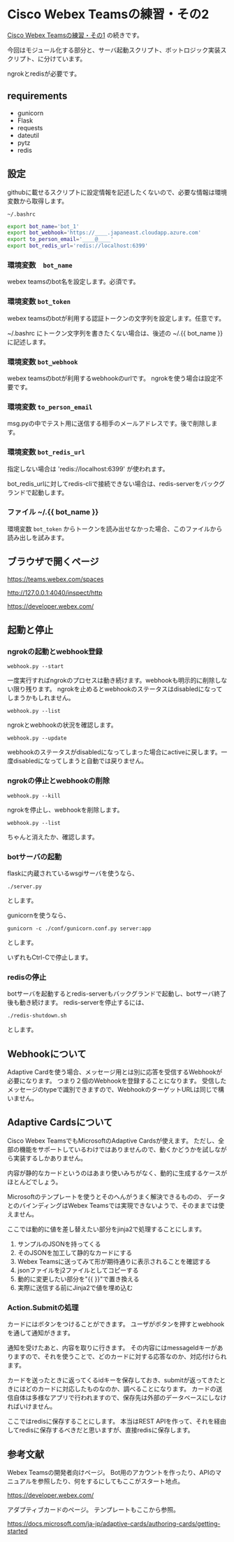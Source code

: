 <!-- markdownlint-disable MD001 MD034 -->

# Cisco Webex Teamsの練習・その2

[Cisco Webex Teamsの練習・その1](https://github.com/takamitsu-iida/webex-teams-practice-1) の続きです。

今回はモジュール化する部分と、サーバ起動スクリプト、ボットロジック実装スクリプト、に分けています。

ngrokとredisが必要です。

## requirements

- gunicorn
- Flask
- requests
- dateutil
- pytz
- redis

## 設定

githubに載せるスクリプトに設定情報を記述したくないので、必要な情報は環境変数から取得します。

`~/.bashrc`

```bash
export bot_name='bot_1'
export bot_webhook='https://____.japaneast.cloudapp.azure.com'
export to_person_email='____@____'
export bot_redis_url='redis://localhost:6399'
```

### 環境変数　`bot_name`

webex teamsのbot名を設定します。必須です。

### 環境変数 `bot_token`

webex teamsのbotが利用する認証トークンの文字列を設定します。任意です。

~/.bashrc にトークン文字列を書きたくない場合は、後述の ~/.{{ bot_name }} に記述します。

### 環境変数 `bot_webhook`

webex teamsのbotが利用するwebhookのurlです。
ngrokを使う場合は設定不要です。

### 環境変数 `to_person_email`

msg.pyの中でテスト用に送信する相手のメールアドレスです。後で削除します。

### 環境変数 `bot_redis_url`

指定しない場合は 'redis://localhost:6399' が使われます。

bot_redis_urlに対してredis-cliで接続できない場合は、redis-serverをバックグランドで起動します。

### ファイル ~/.{{ bot_name }}

環境変数 `bot_token` からトークンを読み出せなかった場合、このファイルから読み出しを試みます。

## ブラウザで開くページ

<a href="https://teams.webex.com/spaces" target="_blank">https://teams.webex.com/spaces</a>

<a href="http://127.0.0.1:4040/inspect/http" target="_blank">http://127.0.0.1:4040/inspect/http</a>

<a href="https://developer.webex.com/" target="_blank">https://developer.webex.com/</a>

## 起動と停止

### ngrokの起動とwebhook登録

`webhook.py --start`

一度実行すればngrokのプロセスは動き続けます。webhookも明示的に削除しない限り残ります。
ngrokを止めるとwebhookのステータスはdisabledになってしまうかもしれません。

`webhook.py --list`

ngrokとwebhookの状況を確認します。

`webhook.py --update`

webhookのステータスがdisabledになってしまった場合にactiveに戻します。一度disabledになってしまうと自動では戻りません。

### ngrokの停止とwebhookの削除

`webhook.py --kill`

ngrokを停止し、webhookを削除します。

`webhook.py --list`

ちゃんと消えたか、確認します。

### botサーバの起動

flaskに内蔵されているwsgiサーバを使うなら、

`./server.py`

とします。

gunicornを使うなら、

`gunicorn -c ./conf/gunicorn.conf.py server:app`

とします。

いずれもCtrl-Cで停止します。

### redisの停止

botサーバを起動するとredis-serverもバックグランドで起動し、botサーバ終了後も動き続けます。
redis-serverを停止するには、

`./redis-shutdown.sh`

とします。

## Webhookについて

Adaptive Cardを使う場合、メッセージ用とは別に応答を受信するWebhookが必要になります。
つまり２個のWebhookを登録することになります。
受信したメッセージのtypeで識別できますので、WebhookのターゲットURLは同じで構いません。

## Adaptive Cardsについて

Cisco Webex TeamsでもMicrosoftのAdaptive Cardsが使えます。
ただし、全部の機能をサポートしているわけではありませんので、動くかどうかを試しながら実装するしかありません。

内容が静的なカードというのはあまり使いみちがなく、動的に生成するケースがほとんどでしょう。

Microsoftのテンプレートを使うとそのへんがうまく解決できるものの、
データとのバインディングはWebex Teamsでは実現できないようで、そのままでは使えません。

ここでは動的に値を差し替えたい部分をjinja2で処理することにします。

1. サンプルのJSONを持ってくる
1. そのJSONを加工して静的なカードにする
1. Webex Teamsに送ってみて形が期待通りに表示されることを確認する
1. jsonファイルをj2ファイルとしてコピーする
1. 動的に変更したい部分を"{{ }}"で置き換える
1. 実際に送信する前にJinja2で値を埋め込む

### Action.Submitの処理

カードにはボタンをつけることができます。
ユーザがボタンを押すとwebhookを通して通知がきます。

通知を受けたあと、内容を取りに行きます。
その内容にはmessageIdキーがありますので、それを使うことで、どのカードに対する応答なのか、対応付けられます。

カードを送ったときに返ってくるidキーを保存しておき、submitが返ってきたときにはどのカードに対応したものなのか、調べることになります。
カードの送信自体は多様なアプリで行われますので、保存先は外部のデータベースにしなければいけません。

ここではredisに保存することにします。
本当はREST APIを作って、それを経由してredisに保存するべきだと思いますが、直接redisに保存します。

## 参考文献

Webex Teamsの開発者向けページ。
Bot用のアカウントを作ったり、APIのマニュアルを参照したり、何をするにしてもここがスタート地点。

<a href="https://developer.webex.com>" target="_blank">https://developer.webex.com/</a>

アダプティブカードのページ。
テンプレートもここから参照。

<a href="https://docs.microsoft.com/ja-jp/adaptive-cards/authoring-cards/getting-started" target="_blank">https://docs.microsoft.com/ja-jp/adaptive-cards/authoring-cards/getting-started</a>
